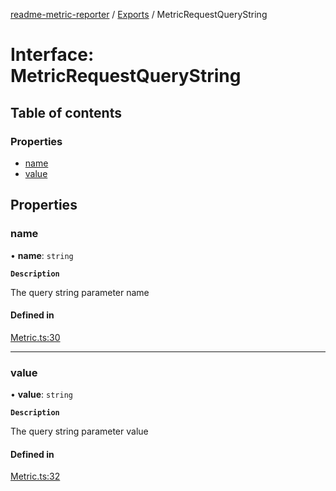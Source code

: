 [readme-metric-reporter](../README.md) / [Exports](../modules.md) / MetricRequestQueryString

# Interface: MetricRequestQueryString

## Table of contents

### Properties

- [name](MetricRequestQueryString.md#name)
- [value](MetricRequestQueryString.md#value)

## Properties

### name

• **name**: `string`

**`Description`**

The query string parameter name

#### Defined in

[Metric.ts:30](https://github.com/igrek8/readme-metric-reporter/blob/e67d426/src/Metric.ts#L30)

___

### value

• **value**: `string`

**`Description`**

The query string parameter value

#### Defined in

[Metric.ts:32](https://github.com/igrek8/readme-metric-reporter/blob/e67d426/src/Metric.ts#L32)
